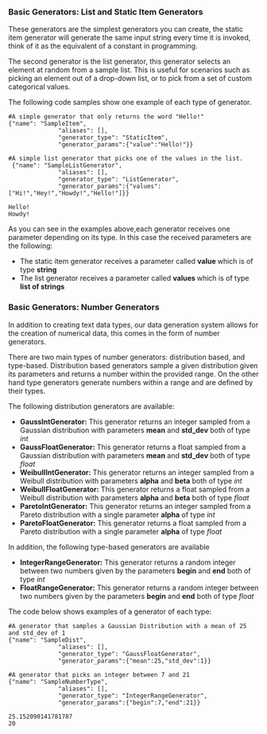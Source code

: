 <H3> Basic Generators: List and Static Item Generators </H3> 

These generators are the simplest generators you can create, the static item generator will generate the same input string every time it is invoked, think of it as the equivalent of a constant in programming. 

The second generator is the list generator, this generator selects an element at random from a sample list. This is useful for scenarios such as picking an element out of a drop-down list, or to pick from a set of custom categorical values. 

The following code samples show one example of each type of generator.
    


```
#A simple generator that only returns the word "Hello!"
{"name": "SampleItem",
              "aliases": [],
              "generator_type": "StaticItem",
              "generator_params":{"value":"Hello!"}}

#A simple list generator that picks one of the values in the list. 
 {"name": "SampleListGenerator",
              "aliases": [],
              "generator_type": "ListGenerator",
              "generator_params":{"values":["Hi!","Hey!","Howdy!","Hello!"]}}

```

    Hello!
    Howdy!


As you can see in the examples above,each generator receives one parameter depending on its type. In this case the received parameters are the following:

<ul> 
    <li> The static item generator receives a parameter called <b> value </b> which is of type <b> string </b> </li>
    <li> The list generator receives a parameter called <b> values </b> which is of type <b> list of strings </b> </li>
</ul> 


<H3> Basic Generators: Number Generators </H3>
In addition to creating text data types, our data generation system allows for the creation of numerical data, this comes in the form of number generators. 

There are two main types of number generators: distribution based, and type-based. Distribution based generators sample a given distribution given its parameters and returns a number within the provided range. On the other hand type generators generate numbers within a range and are defined by their types.

The following distribution generators are available:
- **GaussIntGenerator:** This generator returns an integer sampled from a Gaussian distribution with parameters **mean** and **std_dev** both of type *int*
- **GaussFloatGenerator:** This generator returns a float sampled from a Gaussian distribution with parameters **mean** and **std_dev** both of type *float*
- **WeibullIntGenerator:** This generator returns an integer sampled from a Weibull distribution with parameters **alpha** and **beta** both of type *int*
- **WeibullFloatGenerator:** This generator returns a float sampled from a Weibull distribution with parameters **alpha** and **beta** both of type *float*
- **ParetoIntGenerator:** This generator returns an integer sampled from a Pareto distribution with a single parameter **alpha** of type *int*
- **ParetoFloatGenerator:** This generator returns a float sampled from a Pareto distribution with a single parameter **alpha** of type *float*

In addition, the following type-based generators are available
- **IntegerRangeGenerator:** This generator returns a random integer between two numbers given by the parameters **begin** and **end** both of type *int*
- **FloatRangeGenerator:** This generator returns a random integer between two numbers given by the parameters **begin** and **end** both of type *float*

The code below shows examples of a generator of each type:


```
#A generator that samples a Gaussian Distribution with a mean of 25 and std_dev of 1
{"name": "SampleDist",
              "aliases": [],
              "generator_type": "GaussFloatGenerator",
              "generator_params":{"mean":25,"std_dev":1}}

#A generator that picks an integer between 7 and 21
{"name": "SampleNumberType",
              "aliases": [],
              "generator_type": "IntegerRangeGenerator",
              "generator_params":{"begin":7,"end":21}}

```

    25.152090141781787
    20

